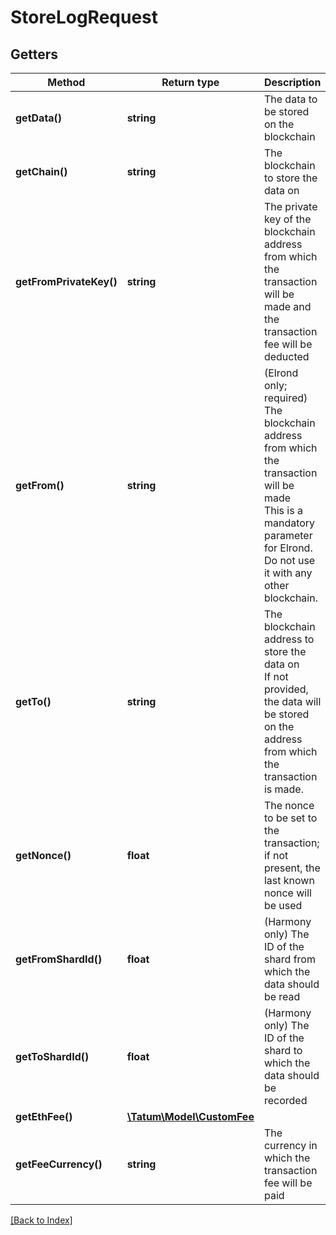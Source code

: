 # StoreLogRequest

## Getters

Method | Return type | Description | Notes
------------ | ------------- | ------------- | -------------
**getData()** | **string** | The data to be stored on the blockchain |
**getChain()** | **string** | The blockchain to store the data on |
**getFromPrivateKey()** | **string** | The private key of the blockchain address from which the transaction will be made and the transaction fee will be deducted |
**getFrom()** | **string** | (Elrond only; required) The blockchain address from which the transaction will be made<br/>This is a mandatory parameter for Elrond. Do not use it with any other blockchain. | [optional]
**getTo()** | **string** | The blockchain address to store the data on<br/>If not provided, the data will be stored on the address from which the transaction is made. | [optional]
**getNonce()** | **float** | The nonce to be set to the transaction; if not present, the last known nonce will be used | [optional]
**getFromShardId()** | **float** | (Harmony only) The ID of the shard from which the data should be read | [optional]
**getToShardId()** | **float** | (Harmony only) The ID of the shard to which the data should be recorded | [optional]
**getEthFee()** | [**\Tatum\Model\CustomFee**](CustomFee.md) |  | [optional]
**getFeeCurrency()** | **string** | The currency in which the transaction fee will be paid |

[[Back to Index]](../index.md)
